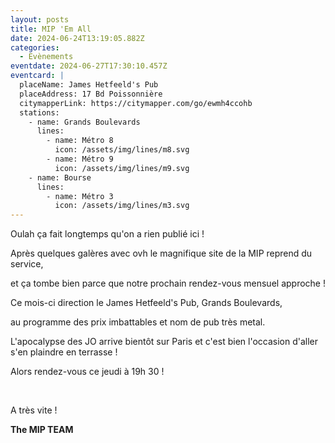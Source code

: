 ```yaml
---
layout: posts
title: MIP 'Em All
date: 2024-06-24T13:19:05.882Z
categories:
  - Evènements
eventdate: 2024-06-27T17:30:10.457Z
eventcard: |
  placeName: James Hetfeeld's Pub
  placeAddress: 17 Bd Poissonnière
  citymapperLink: https://citymapper.com/go/ewmh4ccohb
  stations:
    - name: Grands Boulevards
      lines:
        - name: Métro 8
          icon: /assets/img/lines/m8.svg
        - name: Métro 9
          icon: /assets/img/lines/m9.svg
    - name: Bourse
      lines:
        - name: Métro 3
          icon: /assets/img/lines/m3.svg
---
```

Oulah ça fait longtemps qu'on a rien publié ici !

Après quelques galères avec ovh le magnifique site de la MIP reprend du service,

et ça tombe bien parce que notre prochain rendez-vous mensuel approche !

Ce mois-ci direction le James Hetfeeld's Pub, Grands Boulevards,

au programme des prix imbattables et nom de pub très metal.

 L'apocalypse des JO arrive bientôt sur Paris et c'est bien l'occasion d'aller s'en plaindre en terrasse !

Alors rendez-vous ce jeudi à 19h 30 !

<br>

<!--StartFragment-->

A très vite !

**The MIP TEAM**

<!--EndFragment-->